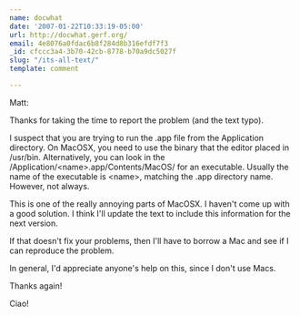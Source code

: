```yaml
---
name: docwhat
date: '2007-01-22T10:33:19-05:00'
url: http://docwhat.gerf.org/
email: 4e8076a0fdac6b8f284d8b316efdf7f3
_id: cfccc3a4-3b70-42cb-8778-b70a9dc5027f
slug: "/its-all-text/"
template: comment

---
```


Matt:

Thanks for taking the time to report the problem (and the text typo).

I suspect that you are trying to run the .app file from the Application directory.  On MacOSX, you need to use the binary that the editor placed in /usr/bin.  Alternatively, you can look in the /Application/&lt;name&gt;.app/Contents/MacOS/ for an executable.  Usually the name of the executable is &lt;name&gt;, matching the .app directory name.  However, not always.

This is one of the really annoying parts of MacOSX.  I haven't come up with a good solution.  I think I'll update the text to include this information for the next version.

If that doesn't fix your problems, then I'll have to borrow a Mac and see if I can reproduce the problem.

In general, I'd appreciate anyone's help on this, since I don't use Macs.

Thanks again!

Ciao!

